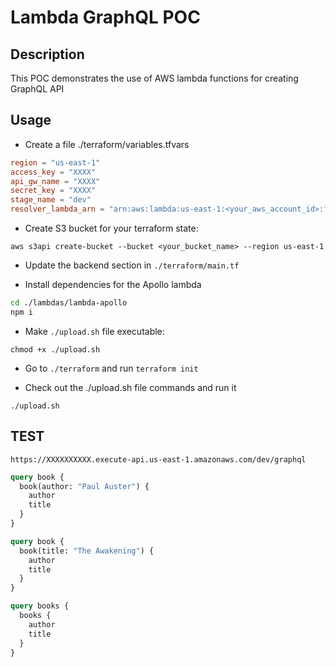 # Lambda GraphQL POC

## Description

This POC demonstrates the use of AWS lambda functions for creating GraphQL API

## Usage

- Create a file ./terraform/variables.tfvars

```conf
region = "us-east-1"
access_key = "XXXX"
api_gw_name = "XXXX"
secret_key = "XXXX"
stage_name = "dev"
resolver_lambda_arn = "arn:aws:lambda:us-east-1:<your_aws_account_id>:function:<your_resolver_lambda_name>"
```

- Create S3 bucket for your terraform state:

`aws s3api create-bucket --bucket <your_bucket_name> --region us-east-1`

- Update the backend section in `./terraform/main.tf`

- Install dependencies for the Apollo lambda

```bash
cd ./lambdas/lambda-apollo
npm i
```

- Make `./upload.sh` file executable:

`chmod +x ./upload.sh`

- Go to `./terraform` and run `terraform init`

- Check out the ./upload.sh file commands and run it

`./upload.sh`

## TEST

`https://XXXXXXXXXX.execute-api.us-east-1.amazonaws.com/dev/graphql`

```graphql
query book {
  book(author: "Paul Auster") {
    author
    title
  }
}

query book {
  book(title: "The Awakening") {
    author
    title
  }
}

query books {
  books {
    author
    title
  }
}
```
